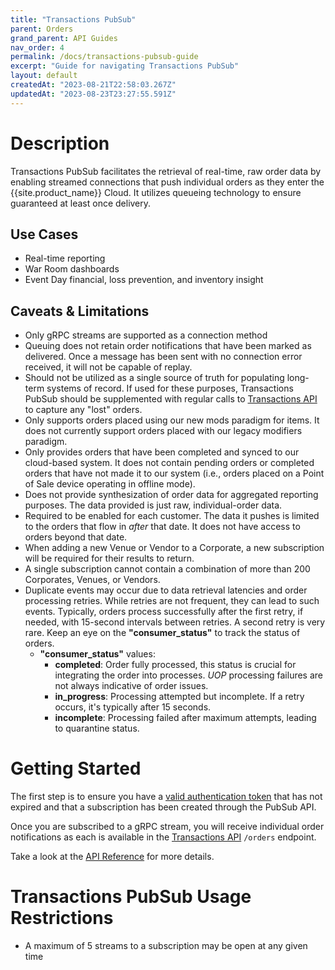 ```yaml
---
title: "Transactions PubSub"
parent: Orders
grand_parent: API Guides
nav_order: 4
permalink: /docs/transactions-pubsub-guide
excerpt: "Guide for navigating Transactions PubSub"
layout: default
createdAt: "2023-08-21T22:58:03.267Z"
updatedAt: "2023-08-23T23:27:55.591Z"
---
```

# Description

Transactions PubSub facilitates the retrieval of real-time, raw order data by enabling streamed connections that push individual orders as they enter the {{site.product_name}} Cloud. It utilizes queueing technology to ensure guaranteed at least once delivery.

## Use Cases

- Real-time reporting
- War Room dashboards
- Event Day financial, loss prevention, and inventory insight

## Caveats & Limitations

- Only gRPC streams are supported as a connection method
- Queuing does not retain order notifications that have been marked as delivered. Once a message has been sent with no connection error received, it will not be capable of replay.
- Should not be utilized as a single source of truth for populating long-term systems of record. If used for these purposes, Transactions PubSub should be supplemented with regular calls to [Transactions API]({{site.baseurl}}/docs/transactions-api-guide) to capture any "lost" orders.
- Only supports orders placed using our new mods paradigm for items. It does not currently support orders placed with our legacy modifiers paradigm.
- Only provides orders that have been completed and synced to our cloud-based system. It does not contain pending orders or completed orders that have not made it to our system (i.e., orders placed on a Point of Sale device operating in offline mode).
- Does not provide synthesization of order data for aggregated reporting purposes. The data provided is just raw, individual-order data.
- Required to be enabled for each customer. The data it pushes is limited to the orders that flow in _after_ that date. It does not have access to orders beyond that date.
- When adding a new Venue or Vendor to a Corporate, a new subscription will be required for their results to return.
- A single subscription cannot contain a combination of more than 200 Corporates, Venues, or Vendors.
- Duplicate events may occur due to data retrieval latencies and order processing retries. While retries are not frequent, they can lead to such events. Typically, orders process successfully after the first retry, if needed, with 15-second intervals between retries. A second retry is very rare. Keep an eye on the **"consumer_status"** to track the status of orders.
  * **"consumer_status"** values:
    * **completed**: Order fully processed, this status is crucial for integrating the order into processes. *UOP* processing failures are not always indicative of order issues.
    * **in_progress**: Processing attempted but incomplete. If a retry occurs, it's typically after 15 seconds.
    * **incomplete**: Processing failed after maximum attempts, leading to quarantine status.
   

# Getting Started

The first step is to ensure you have a [valid authentication token]({{site.baseurl}}/reference/transactions#/Auth/post_auth_transactions) that has not expired and that a subscription has been created through the PubSub API.

Once you are subscribed to a gRPC stream, you will receive individual order notifications as each is available in the [Transactions API]({{site.baseurl}}/docs/transactions-api-guide) `/orders` endpoint.

Take a look at the [API Reference]({{site.baseurl}}/reference/pubsub) for more details.

# Transactions PubSub Usage Restrictions

- A maximum of 5 streams to a subscription may be open at any given time
